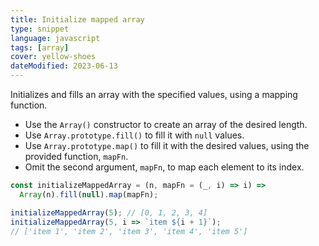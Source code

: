 ```yaml
---
title: Initialize mapped array
type: snippet
language: javascript
tags: [array]
cover: yellow-shoes
dateModified: 2023-06-13
---
```


Initializes and fills an array with the specified values, using a mapping function.

- Use the `Array()` constructor to create an array of the desired length.
- Use `Array.prototype.fill()` to fill it with `null` values.
- Use `Array.prototype.map()` to fill it with the desired values, using the provided function, `mapFn`.
- Omit the second argument, `mapFn`, to map each element to its index.

```js
const initializeMappedArray = (n, mapFn = (_, i) => i) =>
  Array(n).fill(null).map(mapFn);

initializeMappedArray(5); // [0, 1, 2, 3, 4]
initializeMappedArray(5, i => `item ${i + 1}`);
// ['item 1', 'item 2', 'item 3', 'item 4', 'item 5']
```

